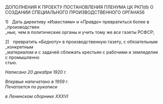 ДОПОЛНЕНИЯ К ПРОЕКТУ ПОСТАНОВЛЕНИЯ ПЛЕНУМА ЦК РКП(б) О СОЗДАНИИ СПЕЦИАЛЬНОГО ПРОИЗВОДСТВЕННОГО ОРГАНА56

1)   Дать директиву _«Известиям»_ и _«Правде»_ превратиться более в _производствен­  
__ные,_ чем в политические органы и учить тому же _все_ газеты РСФСР;

2)   превратить _«Бедноту»_ в производственную газету, с обязательным _конкретным  
_материалом и с задачей сближать крестьян с рабочими и земледелие с промышленно­  
стью.

_Написано 20 декабря 1920 г._

_Впервые напечатано в 1959 г.                                                              Печатается по рукописи_

_в Ленинском сборнике_ _XXXVI_